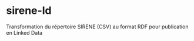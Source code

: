 # sirene-ld
Transformation du répertoire SIRENE (CSV) au format RDF pour publication en Linked Data

